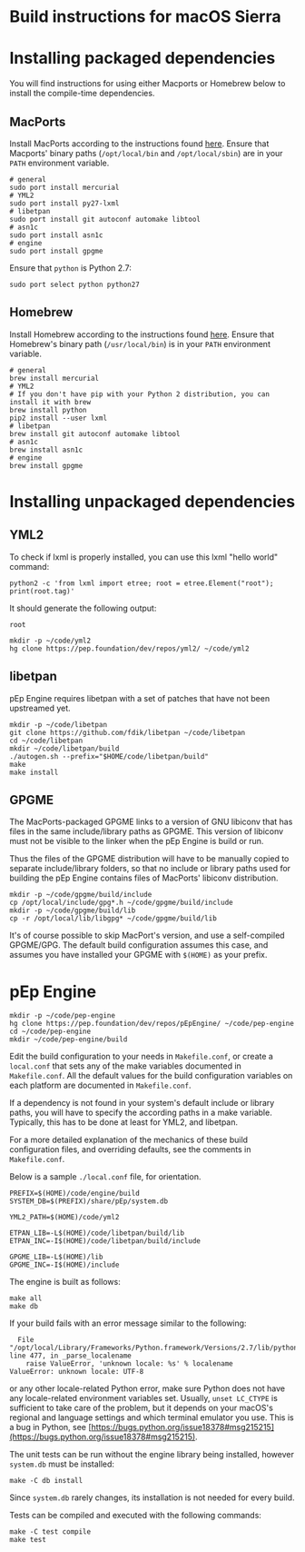 <!-- Copyright 2015-2017, pEp foundation, Switzerland
This file is part of the pEp Engine
This file may be used under the terms of the Creative Commons Attribution-ShareAlike 3.0 Unported (CC BY-SA 3.0) License
See CC_BY-SA.txt -->

# Build instructions for macOS Sierra

# Installing packaged dependencies
You will find instructions for using either Macports or Homebrew below to install the compile-time dependencies.

## MacPorts
Install MacPorts according to the instructions found [here](https://www.macports.org/install.php).
Ensure that Macports' binary paths (`/opt/local/bin` and `/opt/local/sbin`) are in your `PATH` environment variable.

~~~
# general
sudo port install mercurial
# YML2
sudo port install py27-lxml
# libetpan
sudo port install git autoconf automake libtool
# asn1c
sudo port install asn1c
# engine
sudo port install gpgme
~~~

Ensure that `python` is Python 2.7:

~~~
sudo port select python python27
~~~

## Homebrew
Install Homebrew according to the instructions found [here](https://docs.brew.sh/Installation.html).
Ensure that Homebrew's binary path (`/usr/local/bin`) is in your `PATH` environment variable.

~~~
# general
brew install mercurial
# YML2
# If you don't have pip with your Python 2 distribution, you can install it with brew
brew install python
pip2 install --user lxml
# libetpan
brew install git autoconf automake libtool
# asn1c
brew install asn1c
# engine
brew install gpgme
~~~

# Installing unpackaged dependencies
## YML2
To check if lxml is properly installed, you can use this lxml "hello world" command:

~~~
python2 -c 'from lxml import etree; root = etree.Element("root"); print(root.tag)'
~~~

It should generate the following output:

~~~
root
~~~

~~~
mkdir -p ~/code/yml2
hg clone https://pep.foundation/dev/repos/yml2/ ~/code/yml2
~~~

## libetpan
pEp Engine requires libetpan with a set of patches that have not been upstreamed yet.

~~~
mkdir -p ~/code/libetpan
git clone https://github.com/fdik/libetpan ~/code/libetpan
cd ~/code/libetpan
mkdir ~/code/libetpan/build
./autogen.sh --prefix="$HOME/code/libetpan/build"
make
make install
~~~

## GPGME
The MacPorts-packaged GPGME links to a version of GNU libiconv that has files in the same include/library paths as GPGME. This version of libiconv must not be visible to the linker when the pEp Engine is build or run.

Thus the files of the GPGME distribution will have to be manually copied to separate include/library folders, so that no include or library paths used for building the pEp Engine contains files of MacPorts' libiconv distribution.

~~~
mkdir -p ~/code/gpgme/build/include
cp /opt/local/include/gpg*.h ~/code/gpgme/build/include
mkdir -p ~/code/gpgme/build/lib
cp -r /opt/local/lib/libgpg* ~/code/gpgme/build/lib
~~~

It's of course possible to skip MacPort's version, and use a self-compiled GPGME/GPG. The default build configuration assumes this case, and assumes you have installed your GPGME with `$(HOME)` as your prefix.

# pEp Engine

~~~
mkdir -p ~/code/pep-engine
hg clone https://pep.foundation/dev/repos/pEpEngine/ ~/code/pep-engine
cd ~/code/pep-engine
mkdir ~/code/pep-engine/build
~~~

Edit the build configuration to your needs in `Makefile.conf`, or create a `local.conf` that sets any of the make variables documented in `Makefile.conf`. All the default values for the build configuration variables on each platform are documented in `Makefile.conf`.

If a dependency is not found in your system's default include or library paths, you will have to specify the according paths in a make variable. Typically, this has to be done at least for YML2, and libetpan.

For a more detailed explanation of the mechanics of these build configuration files, and overriding defaults, see the comments in `Makefile.conf`.

Below is a sample `./local.conf` file, for orientation.

~~~
PREFIX=$(HOME)/code/engine/build
SYSTEM_DB=$(PREFIX)/share/pEp/system.db

YML2_PATH=$(HOME)/code/yml2

ETPAN_LIB=-L$(HOME)/code/libetpan/build/lib
ETPAN_INC=-I$(HOME)/code/libetpan/build/include

GPGME_LIB=-L$(HOME)/lib
GPGME_INC=-I$(HOME)/include
~~~

The engine is built as follows:

~~~
make all
make db
~~~

If your build fails with an error message similar to the following:

~~~
  File "/opt/local/Library/Frameworks/Python.framework/Versions/2.7/lib/python2.7/locale.py", line 477, in _parse_localename
    raise ValueError, 'unknown locale: %s' % localename
ValueError: unknown locale: UTF-8
~~~

or any other locale-related Python error, make sure Python does not have any locale-related environment variables set.
Usually, `unset LC_CTYPE` is sufficient to take care of the problem, but it depends on your macOS's regional and language settings and which terminal emulator you use.
This is a bug in Python, see [https://bugs.python.org/issue18378#msg215215](https://bugs.python.org/issue18378#msg215215).

The unit tests can be run without the engine library being installed, however `system.db` must be installed:

~~~
make -C db install
~~~

Since `system.db` rarely changes, its installation is not needed for every build.

Tests can be compiled and executed with the following commands:

~~~
make -C test compile
make test
~~~
